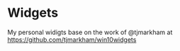# Widgets
My personal widigts base on the work of @tjmarkham at https://github.com/tjmarkham/win10widgets
